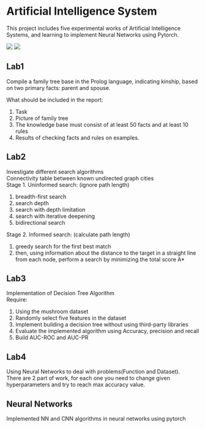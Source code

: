 # Artificial Intelligence System

This project includes five experimental works of Artificial Intelligence Systems, and learning to implement Neural Networks using Pytorch.  

![](https://img.shields.io/badge/wechat-Spbgzh-green)       ![](https://img.shields.io/badge/mail-zjjhgzh%40gmail.com-blue)

## Lab1

Compile a family tree base in the Prolog language, indicating kinship, based on two primary facts: parent and spouse.

What should be included in the report:

1. Task
2. Picture of family tree
3. The knowledge base must consist of at least 50 facts and at least 10 rules
4. Results of checking facts and rules on examples.

## Lab2

Investigate different search algorithms  
Connectivity table between known undirected graph cities  
Stage 1. Uninformed search: (ignore path length)  

1. breadth-first search  
2. search depth  
3. search with depth limitation  
4. search with iterative deepening  
5. bidirectional search  

Stage 2. Informed search: (calculate path length)  

1. greedy search for the first best match
2. then, using information about the distance to the target in a straight line from each node, perform a search by minimizing the total score A*  

## Lab3

Implementation of Decision Tree Algorithm  
Require:  

1. Using the mushroom dataset  
2. Randomly select five features in the dataset  
3. Implement building a decision tree without using third-party libraries  
4. Evaluate the implemented algorithm using Accuracy, precision and recall  
5. Build AUC-ROC and AUC-PR  

## Lab4

Using Neural Networks to deal with problems(Function and Dataset).  
There are 2 part of work, for each one you need to change given hyperparameters and try to reach max accuracy value.  

## Neural Networks

Implemented NN and CNN algorithms in neural networks using pytorch
